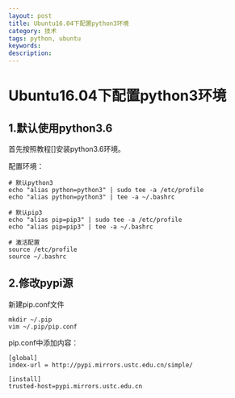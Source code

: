 ```yaml
---
layout: post
title: Ubuntu16.04下配置python3环境
category: 技术
tags: python, ubuntu
keywords: 
description: 
---
```


# Ubuntu16.04下配置python3环境

## 1.默认使用python3.6

首先按照教程[]安装python3.6环境。


配置环境：

```
# 默认python3
echo "alias python=python3" | sudo tee -a /etc/profile
echo "alias python=python3" | tee -a ~/.bashrc

# 默认pip3
echo "alias pip=pip3" | sudo tee -a /etc/profile
echo "alias pip=pip3" | tee -a ~/.bashrc

# 激活配置
source /etc/profile
source ~/.bashrc

```
## 2.修改pypi源

新建pip.conf文件

```
mkdir ~/.pip
vim ~/.pip/pip.conf

```
pip.conf中添加内容：

```
[global]
index-url = http://pypi.mirrors.ustc.edu.cn/simple/

[install]
trusted-host=pypi.mirrors.ustc.edu.cn

```

